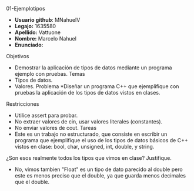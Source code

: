 01-Ejemplotipos
* **Usuario github**: MNahuelV
* **Legajo:** 1635580
* **Apellido:** Vattuone
* **Nombre:** Marcelo Nahuel
* **Enunciado:**

Objetivos
* Demostrar la aplicación de tipos de datos mediante un programa ejemplo con
pruebas.
Temas
* Tipos de datos.
* Valores.
Problema
*Diseñar un programa C++ que ejemplifique con pruebas la aplicación de los tipos
de datos vistos en clases.

Restricciones
* Utilice assert para probar.
* No extraer valores de cin, usar valores literales (constantes).
* No enviar valores de cout.
Tareas
* Este es un trabajo no estructurado, que consiste en escribir un programa que
ejemplifique el uso de los tipos de datos básicos de C++ vistos en clase: bool,
char, unsigned, int, double, y string.

¿Son esos realmente todos los tipos que vimos en clase?
Justifique.

* No, vimos tambien "Float" es un tipo de dato parecido al double pero este es menos preciso que el double, ya que guarda menos decimales que el double. 
